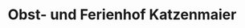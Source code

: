 ---
title: "Obst- und Ferienhof Katzenmaier"
url: /friedrichshafen/obst-und-ferienhof-katzenmaier/
shop: Hofladen
---
